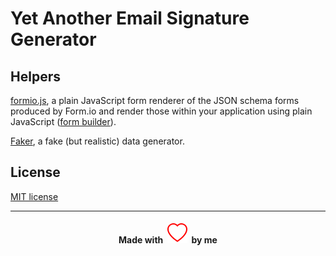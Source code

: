 # Yet Another Email Signature Generator

## Helpers

[formio.js](https://github.com/formio/formio.js), a plain JavaScript form renderer of the JSON schema forms produced by Form.io and render those within your application using plain JavaScript ([form builder](https://formio.github.io/formio.js/app/builder.html)).

[Faker](https://fakerjs.dev/), a fake (but realistic) data generator.

## License

[MIT license](./LICENSE)

---
<h4 align="center">
Made with&nbsp;
<img alt="A simple heart" src="./assets/heart.svg">
&nbsp;by me
</h4>